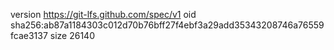 version https://git-lfs.github.com/spec/v1
oid sha256:ab87a1184303c012d70b76bff27f4ebf3a29add35343208746a76559fcae3137
size 26140
